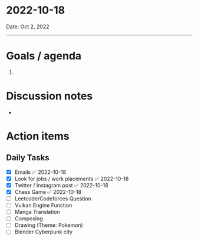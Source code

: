 
# 2022-10-18

Date: Oct 2, 2022

---

# Goals / agenda
1. 

# Discussion notes
- 

# Action items
## Daily Tasks
- [x] Emails ✅ 2022-10-18
- [x] Look for jobs / work placements ✅ 2022-10-18
- [x] Twitter / Instagram post ✅ 2022-10-18
- [x] Chess Game ✅ 2022-10-18
- [ ] Leetcode/Codeforces Question
- [ ] Vulkan Engine Function
- [ ] Manga Translation
- [ ] Composing
- [ ] Drawing (Theme: Pokemon)
- [ ] Blender Cyberpunk city
